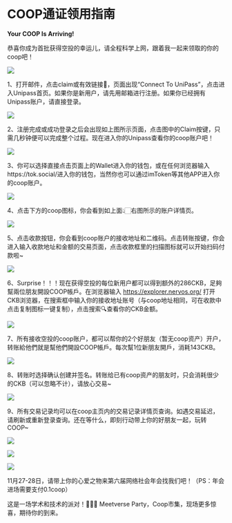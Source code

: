 
# COOP通证领用指南
**Your COOP Is Arriving!**

恭喜你成为首批获得空投的幸运儿，请全程科学上网，跟着我一起来领取的你的coop吧！

![](https://i.imgur.com/cpWHFIl.png)


1、打开邮件，点击claim或有效链接🔗，页面出现“Connect To UniPass”，点击进入Unipass首页。如果你是新用户，请先用邮箱进行注册。如果你已经拥有Unipass账户，请直接登录。

![](https://i.imgur.com/mRzrtYu.png)



2、注册完成或成功登录之后会出现如上图所示页面，点击图中的Claim按键，只需几秒钟便可以完成整个过程。现在进入你的Unipass查看你的coop账户吧！

![](https://i.imgur.com/U3TBK9j.png)



3、你可以选择直接点击页面上的Wallet进入你的钱包，或在任何浏览器输入https://tok.social/进入你的钱包，当然你也可以通过imToken等其他APP进入你的coop账户。


![](https://i.imgur.com/BHBTHPx.png)


4、点击下方的coop图标，你会看到如上面👆🏻右图所示的账户详情页。


![](https://i.imgur.com/mk23cqj.png)




5、点击收款按钮，你会看到coop账户的接收地址和二维码。点击转账按键，你会进入输入收款地址和金额的交易页面，点击收款框里的扫描图标就可以开始扫码付款啦~

![](https://i.imgur.com/I87X7gt.png)



6、Surprise！！！现在获得空投的每位新用户都可以得到额外的286CKB，足夠幫兩位朋友開設COOP帳戶。在浏览器输入 https://explorer.nervos.org/ 打开CKB浏览器，在搜索框中输入你的接收地址账号（与coop地址相同，可在收款中点击复制图标一键复制），点击搜索🔍查看你的CKB金额。

![](https://i.imgur.com/27Qi4r1.png)


7、所有接收空投的coop账户，都可以帮你的2个好朋友（暂无coop资产）开户，转账給他們就是幫他們開設COOP帳戶。每次幫1位新朋友開戶，消耗143CKB。


![](https://i.imgur.com/UT9EnzZ.jpg)


8、转账时选择确认创建并签名。转账给已有coop资产的朋友时，只会消耗很少的CKB（可以忽略不计），请放心交易~

![](https://i.imgur.com/2MmXiEB.png)




9、所有交易记录均可以在coop主页内的交易记录详情页查询。如遇交易延迟，请刷新或重新登录查询。还在等什么，即刻行动带上你的好朋友一起，玩转COOP~

![](https://i.imgur.com/Q80DR0S.png)

![](https://i.imgur.com/lGn9KiO.png)

![](https://i.imgur.com/0hacCAI.png)


11月27-28日，请带上你的心爱之物来第六届网络社会年会找我们吧！（PS：年会进场需要支付0.1coop）

这是一场学术和技术的派对！🎉🎉🎉
Meetverse Party，Coop市集，现场更多惊喜，期待你的到来。












